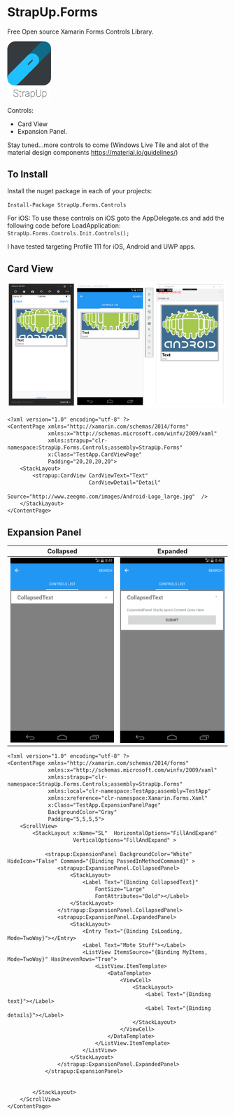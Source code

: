 # StrapUp.Forms
Free Open source Xamarin Forms Controls Library. 

<img src="/TestApp/TestApp/Images/StrapUpLogo/StrapUpLogoBrand.png" alt="Logo" width="100"/>


Controls:
- Card View
- Expansion Panel. 

Stay tuned...more controls to come (Windows Live Tile and alot of the material design components https://material.io/guidelines/)

To Install
------------
Install the nuget package in each of your projects:

`Install-Package StrapUp.Forms.Controls`

For iOS:
To use these controls on iOS goto the AppDelegate.cs and add the following code before LoadApplication:
`StrapUp.Forms.Controls.Init.Controls();`

I have tested targeting Profile 111 for iOS, Android and UWP apps.

Card View
----------

![Screenshot](/TestApp/TestApp/Images/CardView.png)

```xaml
<?xml version="1.0" encoding="utf-8" ?>
<ContentPage xmlns="http://xamarin.com/schemas/2014/forms"
             xmlns:x="http://schemas.microsoft.com/winfx/2009/xaml"
             xmlns:strapup="clr-namespace:StrapUp.Forms.Controls;assembly=StrapUp.Forms"
             x:Class="TestApp.CardViewPage"
             Padding="20,20,20,20">
    <StackLayout>
        <strapup:CardView CardViewText="Text" 
                          CardViewDetail="Detail" 
                          Source="http://www.zeegmo.com/images/Android-Logo_large.jpg"  />
    </StackLayout>
</ContentPage>
```

Expansion Panel
----------------
Collapsed                  |  Expanded
:-------------------------:|:-------------------------:
![Screenshot](/TestApp/TestApp/Images/ExpansionPanelColl.png) | ![Screenshot](/TestApp/TestApp/Images/ExpansionPanelExpanded.png) 


```xaml
<?xml version="1.0" encoding="utf-8" ?>
<ContentPage xmlns="http://xamarin.com/schemas/2014/forms"
             xmlns:x="http://schemas.microsoft.com/winfx/2009/xaml"
             xmlns:strapup="clr-namespace:StrapUp.Forms.Controls;assembly=StrapUp.Forms"
             xmlns:local="clr-namespace:TestApp;assembly=TestApp"
             xmlns:xreference="clr-namespace:Xamarin.Forms.Xaml"
             x:Class="TestApp.ExpansionPanelPage" 
             BackgroundColor="Gray"
             Padding="5,5,5,5">
    <ScrollView>
        <StackLayout x:Name="SL"  HorizontalOptions="FillAndExpand" 
                     VerticalOptions="FillAndExpand" >
            
			<strapup:ExpansionPanel BackgroundColor="White" HideIcon="False" Command="{Binding PassedInMethodCommand}" >
                <strapup:ExpansionPanel.CollapsedPanel>
                    <StackLayout>
                        <Label Text="{Binding CollapsedText}" 
                            FontSize="Large" 
                            FontAttributes="Bold"></Label>
                    </StackLayout>
                </strapup:ExpansionPanel.CollapsedPanel>
                <strapup:ExpansionPanel.ExpandedPanel>
                    <StackLayout>
                        <Entry Text="{Binding IsLoading, Mode=TwoWay}"></Entry>
                        <Label Text="Mote Stuff"></Label>
                        <ListView ItemsSource="{Binding MyItems, Mode=TwoWay}" HasUnevenRows="True">
                            <ListView.ItemTemplate>
                                <DataTemplate>
                                    <ViewCell>
                                        <StackLayout>
                                            <Label Text="{Binding text}"></Label>
                                            <Label Text="{Binding details}"></Label>
                                        </StackLayout>
                                    </ViewCell>
                                </DataTemplate>
                            </ListView.ItemTemplate>
                        </ListView>
                    </StackLayout>
                </strapup:ExpansionPanel.ExpandedPanel>
            </strapup:ExpansionPanel>


        </StackLayout>
    </ScrollView>
</ContentPage>
```
